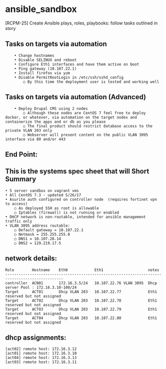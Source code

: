 ansible_sandbox
==================
[RCPM-25] Create Ansible plays, roles, playbooks: follow tasks outlined in story

Tasks on targets via automation
-------------------------------
		• Change hostnames 
		• Disable SELINUX and reboot 
		• Configure Eth1 interfaces and have them active on boot 
		• Ping gateway (10.107.22.1) 
		• Install firefox via yum 
		• Disable PermitRootLogin in /etc/ssh/sshd_config 
			○ By this time the deployment user is tested and working well 

Tasks on targets via automation (Advanced) 
-------------------------------
		• Deploy Drupal CMS using 2 nodes 
			○ Although these nodes are CentOS 7 feel free to deploy docker, or whatever, via automation on the target nodes and containerize the apps and or db as you please 
			○ The final product should restrict database access to the private VLAN 203 only 
			○ Webserver will present content on the public VLAN 3095 interface via 80 and/or 443 

End Point:
----------
This is the systems spec sheet that will 
Short Summary
-------------
	• 5 server sandbox on vagrant vms
	• All CentOS 7.3 - updated 5/26/17
	• Asurite auth configured on controller node  (requires fortinet vpn to access)
		○ As deployed SSH as root is allowable
		○ Iptables (firewall) is not running or enabled
	• DHCP network is non-routable, intended for ansible management traffic only
	• VLAN 3095 address routable:
		○ Default gateway = 10.107.22.1
		○ Netmask = 255.255.255.0
		○ DNS1 = 10.107.28.14
		○ DNS2 = 129.219.17.5
	
network details:
----------------

	Role        Hostname	Eth0	        Eth1	                notes
	------------------------------------------------------------------------------------------------
	controller  ACN01	    172.16.3.5/24	10.107.22.76 VLAN 3095	Dhcp server Pool : 172.16.3.10-100/24
	Target 	    ACT01	    Dhcp VLAN 203	10.107.22.77	        Eth1 reserved but not assigned
	Target 	    ACT02	    Dhcp VLAN 203	10.107.22.78	        Eth1 reserved but not assigned
	Target 	    ACT03	    Dhcp VLAN 203	10.107.22.79	        Eth1 reserved but not assigned
	Target 	    ACT04	    Dhcp VLAN 203	10.107.22.80	        Eth1 reserved but not assigned
 
dhcp assignments:
-----------------
	[act02] remote host: 172.16.3.12
	[act01] remote host: 172.16.3.10
	[act04] remote host: 172.16.3.13
	[act03] remote host: 172.16.3.11
